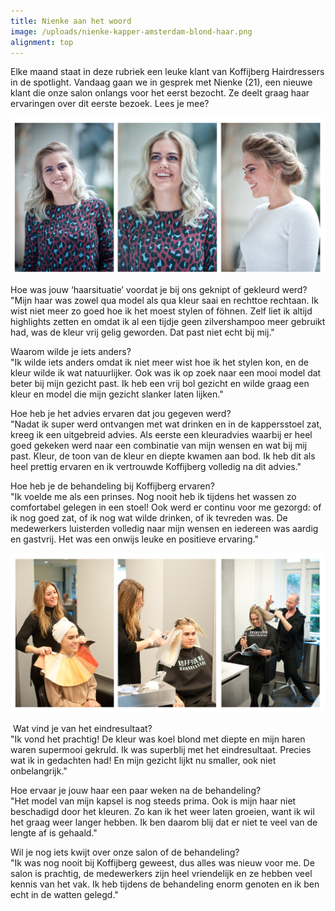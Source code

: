 ```yaml
---
title: Nienke aan het woord
image: /uploads/nienke-kapper-amsterdam-blond-haar.png
alignment: top
---
```



Elke maand staat in deze rubriek een leuke klant van Koffijberg Hairdressers in de spotlight. Vandaag gaan we in gesprek met Nienke (21), een nieuwe klant die onze salon onlangs voor het eerst bezocht. Ze deelt graag haar ervaringen over dit eerste bezoek. Lees je mee?

![](/uploads/versions/nienke-kapper-amsterdam-blond-haar---x----1406-697x---.png)

Hoe was jouw ‘haarsituatie’ voordat je bij ons geknipt of gekleurd werd?
<br>"Mijn haar was zowel qua model als qua kleur saai en rechttoe rechtaan. Ik wist niet meer zo goed hoe ik het moest stylen of f&ouml;hnen. Zelf liet ik altijd highlights zetten en omdat ik al een tijdje geen zilvershampoo meer gebruikt had, was de kleur vrij gelig geworden. Dat past niet echt bij mij."

Waarom wilde je iets anders?
<br>"Ik wilde iets anders omdat ik niet meer wist hoe ik het stylen kon, en de kleur wilde ik wat natuurlijker. Ook was ik op zoek naar een mooi model dat beter bij mijn gezicht past. Ik heb een vrij bol gezicht en wilde graag een kleur en model die mijn gezicht slanker laten lijken."

Hoe heb je het advies ervaren dat jou gegeven werd?
<br>"Nadat ik super werd ontvangen met wat drinken en in de kappersstoel zat, kreeg ik een uitgebreid advies. Als eerste een kleuradvies waarbij er heel goed gekeken werd naar een combinatie van mijn wensen en wat bij mij past. Kleur, de toon van de kleur en diepte kwamen aan bod. Ik heb dit als heel prettig ervaren en ik vertrouwde Koffijberg volledig na dit advies."

Hoe heb je de behandeling bij Koffijberg ervaren?
<br>"Ik voelde me als een prinses. Nog nooit heb ik tijdens het wassen zo comfortabel gelegen in een stoel! Ook werd er continu voor me gezorgd: of ik nog goed zat, of ik nog wat wilde drinken, of ik tevreden was. De medewerkers luisterden volledig naar mijn wensen en iedereen was aardig en gastvrij. Het was een onwijs leuke en positieve ervaring."

![](/uploads/versions/nienke-kapper-amsterdam-blond-haar-actie---x----1288-651x---.png)

&nbsp;Wat vind je van het eindresultaat?
<br>"Ik vond het prachtig! De kleur was koel blond met diepte en mijn haren waren supermooi gekruld. Ik was superblij met het eindresultaat. Precies wat ik in gedachten had! En mijn gezicht lijkt nu smaller, ook niet onbelangrijk."

Hoe ervaar je jouw haar een paar weken na de behandeling?
<br>"Het model van mijn kapsel is nog steeds prima. Ook is mijn haar niet beschadigd door het kleuren. Zo kan ik het weer laten groeien, want ik wil het graag weer langer hebben. Ik ben daarom blij dat er niet te veel van de lengte af is gehaald."&nbsp;

Wil je nog iets kwijt over onze salon of de behandeling?
<br>"Ik was nog nooit bij Koffijberg geweest, dus alles was nieuw voor me. De salon is prachtig, de medewerkers zijn heel vriendelijk en ze hebben veel kennis van het vak. Ik heb tijdens de behandeling enorm genoten en ik ben echt in de watten gelegd."